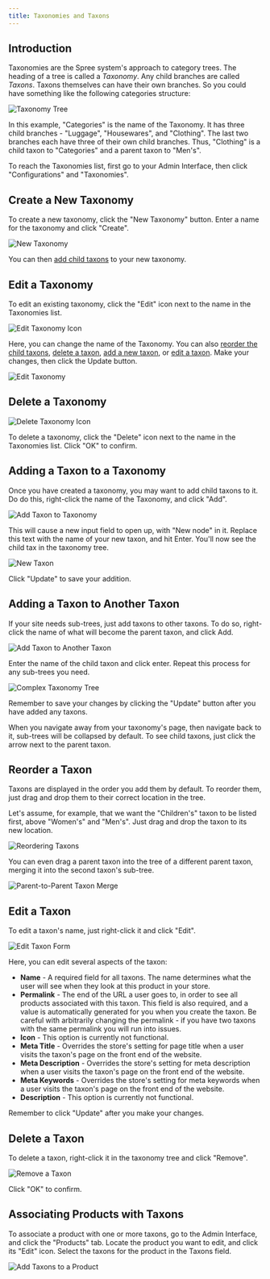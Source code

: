 ```yaml
---
title: Taxonomies and Taxons
---
```


## Introduction

Taxonomies are the Spree system's approach to category trees. The heading of a tree is called a _Taxonomy_. Any child branches are called _Taxons_. Taxons themselves can have their own branches. So you could have something like the following categories structure:

![Taxonomy Tree](../../../images/user/config/taxonomy_tree.jpg)

In this example, "Categories" is the name of the Taxonomy. It has three child branches - "Luggage", "Housewares", and "Clothing". The last two branches each have three of their own child branches. Thus, "Clothing" is a child taxon to "Categories" and a parent taxon to "Men's".

To reach the Taxonomies list, first go to your Admin Interface, then click "Configurations" and "Taxonomies".

## Create a New Taxonomy

To create a new taxonomy, click the "New Taxonomy" button. Enter a name for the taxonomy and click "Create".

![New Taxonomy](../../../images/user/config/new_taxonomy.jpg)

You can then [add child taxons](#adding-a-taxon-to-a-taxonomy) to your new taxonomy.

## Edit a Taxonomy

To edit an existing taxonomy, click the "Edit" icon next to the name in the Taxonomies list.

![Edit Taxonomy Icon](../../../images/user/config/edit_taxonomy_icon.jpg)

Here, you can change the name of the Taxonomy. You can also [reorder the child taxons](#reorder-a-taxon), [delete a taxon](#delete-a-taxon), [add a new taxon](#adding-a-taxon-to-a-taxonomy), or [edit a taxon](#edit-a-taxon). Make your changes, then click the Update button.

![Edit Taxonomy](../../../images/user/config/edit_taxonomy.jpg)

## Delete a Taxonomy

![Delete Taxonomy Icon](../../../images/user/config/delete_taxonomy_icon.jpg)

To delete a taxonomy, click the "Delete" icon next to the name in the Taxonomies list. Click "OK" to confirm.

## Adding a Taxon to a Taxonomy

Once you have created a taxonomy, you may want to add child taxons to it. Do do this, right-click the name of the Taxonomy, and click "Add".

![Add Taxon to Taxonomy](../../../images/user/config/add_taxon_to_taxonomy.jpg)

This will cause a new input field to open up, with "New node" in it. Replace this text with the name of your new taxon, and hit Enter. You'll now see the child tax in the taxonomy tree.

![New Taxon](../../../images/user/config/new_taxon.jpg)

Click "Update" to save your addition.

## Adding a Taxon to Another Taxon

If your site needs sub-trees, just add taxons to other taxons. To do so, right-click the name of what will become the parent taxon, and click Add.

![Add Taxon to Another Taxon](../../../images/user/config/add_taxon_to_taxon.jpg)

Enter the name of the child taxon and click enter. Repeat this process for any sub-trees you need.

![Complex Taxonomy Tree](../../../images/user/config/complex_taxonomy_tree.jpg)

Remember to save your changes by clicking the "Update" button after you have added any taxons.

<alert kind="note">
When you navigate away from your taxonomy's page, then navigate back to it, sub-trees will be collapsed by default. To see child taxons, just click the arrow next to the parent taxon.
</alert>

## Reorder a Taxon

Taxons are displayed in the order you add them by default. To reorder them, just drag and drop them to their correct location in the tree.

Let's assume, for example, that we want the "Children's" taxon to be listed first, above "Women's" and "Men's". Just drag and drop the taxon to its new location.

![Reordering Taxons](../../../images/user/config/reorder_taxons.jpg)

You can even drag a parent taxon into the tree of a different parent taxon, merging it into the second taxon's sub-tree.

![Parent-to-Parent Taxon Merge](../../../images/user/config/parent_into_parent_taxon_merge.jpg)

## Edit a Taxon

To edit a taxon's name, just right-click it and click "Edit".

![Edit Taxon Form](../../../images/user/config/edit_taxon.jpg)

Here, you can edit several aspects of the taxon:

* **Name** - A required field for all taxons. The name determines what the user will see when they look at this product in your store.
* **Permalink** - The end of the URL a user goes to, in order to see all products associated with this taxon. This field is also required, and a value is automatically generated for you when you create the taxon. Be careful with arbitrarily changing the permalink - if you have two taxons with the same permalink you will run into issues.
* **Icon** - This option is currently not functional.
* **Meta Title** - Overrides the store's setting for page title when a user visits the taxon's page on the front end of the website.
* **Meta Description** - Overrides the store's setting for meta description when a user visits the taxon's page on the front end of the website.
* **Meta Keywords** - Overrides the store's setting for meta keywords when a user visits the taxon's page on the front end of the website.
* **Description** - This option is currently not functional.

Remember to click "Update" after you make your changes.

## Delete a Taxon

To delete a taxon, right-click it in the taxonomy tree and click "Remove".

![Remove a Taxon](../../../images/user/config/remove_taxon.jpg)

Click "OK" to confirm.

## Associating Products with Taxons

To associate a product with one or more taxons, go to the Admin Interface, and click the "Products" tab. Locate the product you want to edit, and click its "Edit" icon. Select the taxons for the product in the Taxons field.

![Add Taxons to a Product](../../../images/user/config/add_taxons_to_product.jpg)
